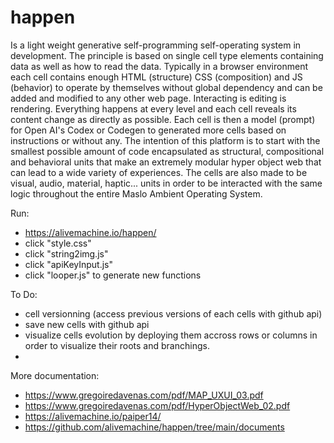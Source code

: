 # happen
 
Is a light weight generative self-programming self-operating system in development. 
The principle is based on single cell type elements containing data as well as how to read the data. Typically in a browser environment each cell contains enough HTML (structure) CSS (composition) and JS (behavior) to operate by themselves without global dependency and can be added and modified to any other web page. Interacting is editing is rendering. Everything happens at every level and each cell reveals its content change as directly as possible. Each cell is then a model (prompt) for Open AI's Codex or Codegen to generated more cells based on instructions or without any. The intention of this platform is to start with the smallest possible amount of code encapsulated as structural, compositional and behavioral units that make an extremely modular hyper object web that can lead to a wide variety of experiences.
The cells are also made to be visual, audio, material, haptic... units in order to be interacted with the same logic throughout the entire Maslo Ambient Operating System.

Run:
- https://alivemachine.io/happen/
- click "style.css"
- click "string2img.js"
- click "apiKeyInput.js"
- click "looper.js" to generate new functions

To Do:
- cell versionning (access previous versions of each cells with github api)
- save new cells with github api
- visualize cells evolution by deploying them accross rows or columns in order to visualize their roots and branchings.
- 

More documentation:
- https://www.gregoiredavenas.com/pdf/MAP_UXUI_03.pdf
- https://www.gregoiredavenas.com/pdf/HyperObjectWeb_02.pdf
- https://alivemachine.io/paiper14/
- https://github.com/alivemachine/happen/tree/main/documents
